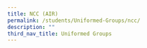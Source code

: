 ```yaml
---
title: NCC (AIR)
permalink: /students/Uniformed-Groups/ncc/
description: ""
third_nav_title: Uniformed Groups
---
```

